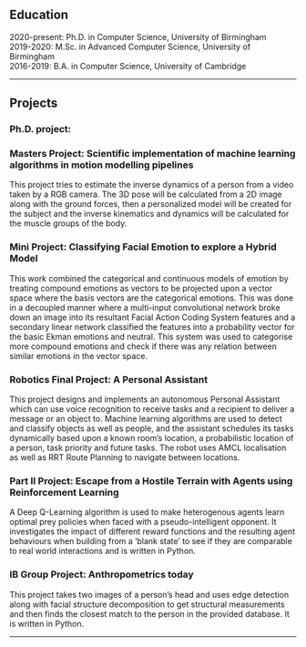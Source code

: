 ## Education

2020-present: Ph.D. in Computer Science, University of Birmingham <br>
2019-2020: M.Sc. in Advanced Computer Science, University of Birmingham <br>
2016-2019: B.A. in Computer Science, University of Cambridge <br>

---

## Projects

### Ph.D. project: <br>

### Masters Project: Scientific implementation of machine learning algorithms in motion modelling pipelines <br> 
This project tries to estimate the inverse dynamics of a person from a video taken by a RGB camera. The 3D pose will be calculated from a 2D image along with the ground forces, then a personalized model will be created for the subject and the inverse kinematics and dynamics will be calculated for the muscle groups of the body.
### Mini Project: Classifying Facial Emotion to explore a Hybrid Model <br>
This work combined the categorical and continuous models of emotion by treating compound emotions as vectors to be projected upon a vector space where the basis vectors are the categorical emotions. This was done in a decoupled manner where a multi-input convolutional network broke down an image into its resultant Facial Action Coding System features and a secondary linear network classified the features into a probability vector for the basic Ekman emotions and neutral. This system was used to categorise more compound emotions and check if there was any relation between similar emotions in the vector space.
### Robotics Final Project: A Personal Assistant <br>
This project designs and implements an autonomous Personal Assistant which can use voice recognition to receive tasks and a recipient to deliver a message or an object to. Machine learning algorithms are used to detect and classify objects as well as people, and the assistant schedules its tasks dynamically based upon a known room’s location, a probabilistic location of a person, task priority and future tasks. The robot uses AMCL localisation as well as RRT Route Planning to navigate between locations.
### Part II Project: Escape from a Hostile Terrain with Agents using Reinforcement Learning <br>
  A Deep Q-Learning algorithm is used to make heterogenous agents learn optimal prey policies when faced with a pseudo-intelligent opponent. It investigates the impact of different reward functions and the resulting agent behaviours when building from a ‘blank state’ to see if they are comparable to real world interactions and is written in Python.
### IB Group Project: Anthropometrics today <br>
This project takes two images of a person’s head and uses edge detection along with facial structure decomposition to get structural measurements and then finds the closest match to the person in the provided database. It is written in Python.

---
